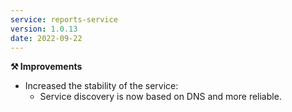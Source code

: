 ```yaml
---
service: reports-service
version: 1.0.13
date: 2022-09-22
---
```


**⚒️ Improvements**
* Increased the stability of the service:
  * Service discovery is now based on DNS and more reliable.